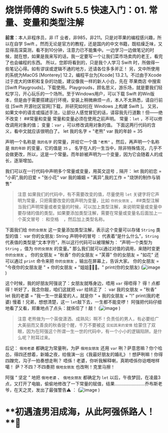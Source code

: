 # 烧饼师傅的 Swift 5.5 快速入门：01. 常量、变量和类型注解
**前言**：本人非程序员，非 IT 业者，非985，非211。只是对苹果的编程感兴趣，所以在自学 Swift 。然而无论是官方的教程，还是国内的中文书籍，既枯燥乏味，又显得高深莫测，看不到10分钟，注意力已不能集中。一边学习一边做笔记的时候，就在想，如果是我来写的话，我一定要写一个让我们菜市场卖肉的老王，看完了也会编程的东西。
所以，您即将看到的，只是我个人学习 Swift 时，所做得一些笔记心得。如有谬误或逻辑不通的地方，还请各位多多斧正！
另，文中所使用的系统为MacOS [Monterey] 12.2，编程平台为[Xcode] 13.2.1。不过由于Xcode过于庞大的体积和复杂的功能，建议像我一样的新人小白，先在 苹果商店 中搜索 [Swift Playgrouds]，下载使用。Playgrouds，顾名思义，游乐场，就是要我们轻松学习，开心玩乐的一个场所。至于Windows用户，可以下载 Swift 的Win版本，但是由于需要搭建运行环境，安装上稍微麻烦一点，本人不太熟悉，请自行前往 [Swift 开源社区官网]下载，并研究如何[在 Windows 上构建 Swift ]。
又另，如果文中的语言或描述手法，让部分人感觉冒犯的话，请容我先行道歉！但——绝不改变！
##常量和变量
常量和变量必须在使用之前声明。
常量：`let` ，不可以修改调用对象的值；
变量：`var` ，可以修改调用对象的值。
下面这两行代码的含义，看中文就应该很明白了。
let 我的名字 = "老熊"
var 我的年龄 = 35
 
声明一个名称是 `我的名字` 的常量，并给它一个值 `"老熊"` 。然后，再声明一个名称是 `我的年龄` 的变量，它的值是 `35` 。
名字在人的一生当中，除非特殊情况，几乎不会做更改，所以，这是一个常量。而年龄被声明为一个变量，因为它会随着人的成长，逐渐增加。

我们可以在一行代码中声明多个常量或变量，用英文逗号 `,` 隔开：
let 我的初恋 = "小莉",我的旧爱 = "张小花"
var 我的婚姻 = "离异",我的工作 = "烧饼的制作与销售"
> 注意
> 如果我们的代码中，有不需要改变的值，尽量使用 `let` 关键字将它声明为常量，只把需要改变的值声明为变量，比如 `你的女朋友` 。 
##类型注解
当我们声明常量或者变量的时候，可以加上类型注解，来说明常量或变量中要存储的值的类型。如果要添加类型注解，需要在常量或变量名后面加上一个英文冒号 `：` 和空格 ` ` ，然后加上类型名称。

下面我们给 `你的女朋友` 这一变量添加类型注解，表示这个变量可以存储 `String` 类型的值：
var 你的女朋友: String
声明中的冒号 `：` 代表着“是什么什么”，`String` 代表值的类型是“文本字符”，所以这行代码可以被理解为：
“声明一个类型为 `String` ，值为 `你的女朋友` 的变量。”
那么我们就可以通过对值的调用，来随时变更 `你的女朋友` 。
你的女朋友 = "秋香"
你的女朋友 = "芙蓉"
你的女朋友 = "如花"
还可以通过 `print` 命令来把 `你的女朋友` ，输出在屏幕上，告诉大家。
你的女朋友 = "今夜你的女朋友是 " + 你的女朋友 + "姐姐🧔🏻‍♀️。"
print(你的女朋友)
(![image](https://github.com/shellddd/Swift-5.5-learning-note/assets/67853933/bf715374-6803-40ef-a1f6-9b3b02b6ae29)
)

这个时候，我的好朋友阿强说了：女朋友就喺身边，唔用 `var` 得唔得？
得！点都得！听好了，我念你敲，咱们这就把 `var` 给转正了 ：
var 我的女朋友 = "秋香"
let 我的老婆 = "我一生一世最爱的人，就是你 " + 我的女朋友 + "!"
print(我的老婆)
慢着！兄弟，想想清楚，这一 `let`敲下去，一生都不能变啰！
阿强把代码仔细地看了又看，郑重地点了点头：就係佢了！敲！
(![image](https://github.com/shellddd/Swift-5.5-learning-note/assets/67853933/cce7a170-1b01-4672-9753-eba854f20db9)
)

> 注意
> 老熊做为一个英俊潇洒、成熟风氵啊不！负责任的男人，有必要给广大美丽而又善良的秋香提个醒，千万不要被这 `突如其来的爱情` 给蒙住了双眼，因为在阿强这个所谓一生一世的代码中，有一个小小的逻辑陷阱。是什么呢？附耳过来。


后记：
`俄地老婆` 都确定为常量咧，为萨 `俄地女朋友` 还用 `var` 咧？萨意思嘛？你个哈怂，得四还想着，新婚之夜，给俄演一出《我最好朋友的婚礼》！想萨咧嘛！你得四蹭完，沟子一拍奏想走咧？
唔係！老婆，你听我解释喇，真啲唔係你谂嘅咁样噶！
萨？不四？不四奏把 `俄地女朋友` 也改咧！克里马擦！

阿强 “ 坚定 ” 地把 `俄地老婆` 、 `俄地女朋友`  都确定为 `let` 以后，午夜梦回，在凌晨3点，又打开了电脑，偷偷地修改了一下常量的赋值，结果……………………乔布斯老爷，在天之灵，发出了最强警告⚠️  ：
(![image](https://github.com/shellddd/Swift-5.5-learning-note/assets/67853933/98cce550-1842-460b-a73e-ec119e190996)
)
# **初遇渣男泪成海，从此阿强係路人！ **🤪
